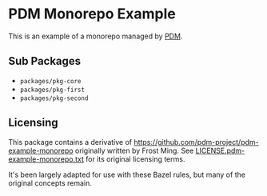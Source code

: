 # PDM Monorepo Example

This is an example of a monorepo managed by [PDM](https://pdm.fming.dev).

## Sub Packages

- `packages/pkg-core`
- `packages/pkg-first`
- `packages/pkg-second`

## Licensing

This package contains a derivative of https://github.com/pdm-project/pdm-example-monorepo
originally written by Frost Ming. See
[LICENSE.pdm-example-monorepo.txt](LICENSE.pdm-example-monorepo.txt) for its original licensing terms.

It's been largely adapted for use with these Bazel rules, but many of the original concepts remain.
